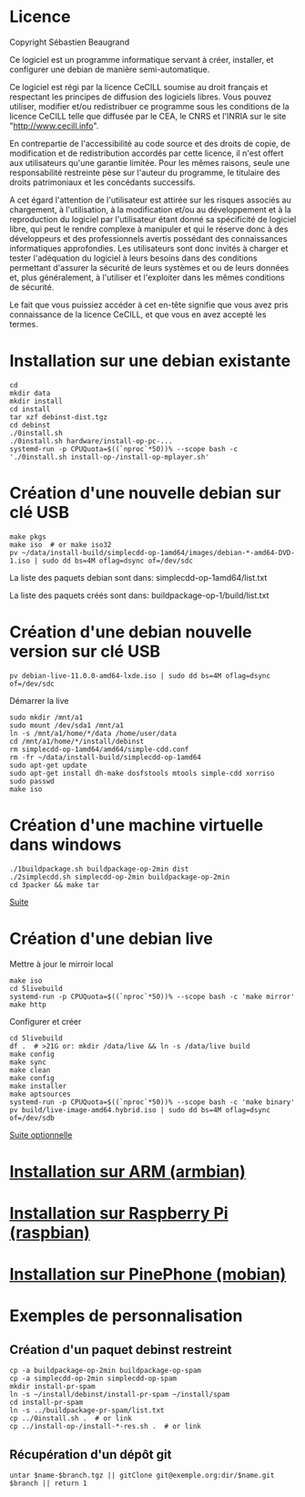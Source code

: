 # Licence

Copyright Sébastien Beaugrand

Ce logiciel est un programme informatique servant à créer, installer, et
configurer une debian de manière semi-automatique.

Ce logiciel est régi par la licence CeCILL soumise au droit français et
respectant les principes de diffusion des logiciels libres. Vous pouvez
utiliser, modifier et/ou redistribuer ce programme sous les conditions
de la licence CeCILL telle que diffusée par le CEA, le CNRS et l'INRIA
sur le site "http://www.cecill.info".

En contrepartie de l'accessibilité au code source et des droits de copie,
de modification et de redistribution accordés par cette licence, il n'est
offert aux utilisateurs qu'une garantie limitée.  Pour les mêmes raisons,
seule une responsabilité restreinte pèse sur l'auteur du programme,  le
titulaire des droits patrimoniaux et les concédants successifs.

A cet égard  l'attention de l'utilisateur est attirée sur les risques
associés au chargement,  à l'utilisation,  à la modification et/ou au
développement et à la reproduction du logiciel par l'utilisateur étant
donné sa spécificité de logiciel libre, qui peut le rendre complexe à
manipuler et qui le réserve donc à des développeurs et des professionnels
avertis possédant  des  connaissances  informatiques approfondies.  Les
utilisateurs sont donc invités à charger  et  tester  l'adéquation  du
logiciel à leurs besoins dans des conditions permettant d'assurer la
sécurité de leurs systèmes et ou de leurs données et, plus généralement,
à l'utiliser et l'exploiter dans les mêmes conditions de sécurité.

Le fait que vous puissiez accéder à cet en-tête signifie que vous avez
pris connaissance de la licence CeCILL, et que vous en avez accepté les
termes.

# Installation sur une debian existante
```
cd
mkdir data
mkdir install
cd install
tar xzf debinst-dist.tgz
cd debinst
./0install.sh
./0install.sh hardware/install-op-pc-...
systemd-run -p CPUQuota=$((`nproc`*50))% --scope bash -c './0install.sh install-op-/install-op-mplayer.sh'
```

# Création d'une nouvelle debian sur clé USB
```
make pkgs
make iso  # or make iso32
pv ~/data/install-build/simplecdd-op-1amd64/images/debian-*-amd64-DVD-1.iso | sudo dd bs=4M oflag=dsync of=/dev/sdc
```
La liste des paquets debian sont dans: simplecdd-op-1amd64/list.txt

La liste des paquets créés sont dans: buildpackage-op-1/build/list.txt

# Création d'une debian nouvelle version sur clé USB
```
pv debian-live-11.0.0-amd64-lxde.iso | sudo dd bs=4M oflag=dsync of=/dev/sdc
```
Démarrer la live
```
sudo mkdir /mnt/a1
sudo mount /dev/sda1 /mnt/a1
ln -s /mnt/a1/home/*/data /home/user/data
cd /mnt/a1/home/*/install/debinst
rm simplecdd-op-1amd64/amd64/simple-cdd.conf
rm -fr ~/data/install-build/simplecdd-op-1amd64
sudo apt-get update
sudo apt-get install dh-make dosfstools mtools simple-cdd xorriso
sudo passwd
make iso
```

# Création d'une machine virtuelle dans windows
```
./1buildpackage.sh buildpackage-op-2min dist
./2simplecdd.sh simplecdd-op-2min buildpackage-op-2min
cd 3packer && make tar
```
[Suite](3packer/README.md)

# Création d'une debian live
Mettre à jour le mirroir local
```
make iso
cd 5livebuild
systemd-run -p CPUQuota=$((`nproc`*50))% --scope bash -c 'make mirror'
make http
```
Configurer et créer
```
cd 5livebuild
df .  # >21G or: mkdir /data/live && ln -s /data/live build
make config
make sync
make clean
make config
make installer
make aptsources
systemd-run -p CPUQuota=$((`nproc`*50))% --scope bash -c 'make binary'
pv build/live-image-amd64.hybrid.iso | sudo dd bs=4M oflag=dsync of=/dev/sdb
```
[Suite optionnelle](5livebuild/README.md)

# [Installation sur ARM (armbian)](armbian/README.md)

# [Installation sur Raspberry Pi (raspbian)](rpi/README.md)

# [Installation sur PinePhone (mobian)](mobian/README.md)

# Exemples de personnalisation

## Création d'un paquet debinst restreint
```
cp -a buildpackage-op-2min buildpackage-op-spam
cp -a simplecdd-op-2min simplecdd-op-spam
mkdir install-pr-spam
ln -s ~/install/debinst/install-pr-spam ~/install/spam
cd install-pr-spam
ln -s ../buildpackage-pr-spam/list.txt
cp ../0install.sh .  # or link
cp ../install-op-/install-*-res.sh .  # or link
```

## Récupération d'un dépôt git
```
untar $name-$branch.tgz || gitClone git@exemple.org:dir/$name.git $branch || return 1
```
